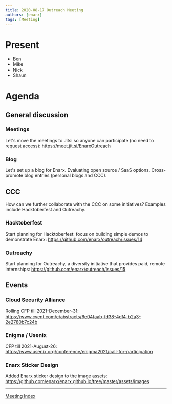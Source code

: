 ```yaml
---
title: 2020-08-17 Outreach Meeting
authors: [enarx]
tags: [Meeting]
---
```

# Present
* Ben
* Mike  
* Nick
* Shaun  

# Agenda

## General discussion

### Meetings
Let's move the meetings to Jitsi so anyone can participate (no need to request access):
https://meet.jit.si/EnarxOutreach

### Blog
Let's set up a blog for Enarx. Evaluating open source / SaaS options. Cross-promote blog entries (personal blogs and CCC).

## CCC
How can we further collaborate with the CCC on some initiatives? Examples include Hacktoberfest and Outreachy.

### Hacktoberfest
Start planning for Hacktoberfest: focus on building simple demos to demonstrate Enarx:
https://github.com/enarx/outreach/issues/14

### Outreachy
Start planning for Outreachy, a diversity initiative that provides paid, remote internships:
https://github.com/enarx/outreach/issues/15

## Events

### Cloud Security Alliance
Rolling CFP till 2021-December-31:
https://www.cvent.com/c/abstracts/6e04faab-fd38-4df4-b2a3-2e2780b7c24b

### Enigma / Usenix
CFP till 2021-August-26:
https://www.usenix.org/conference/enigma2021/call-for-participation

### Enarx Sticker Design
Added Enarx sticker design to the image assets:
https://github.com/enarx/enarx.github.io/tree/master/assets/images

---

[Meeting Index](https://github.com/enarx/outreach/wiki/)